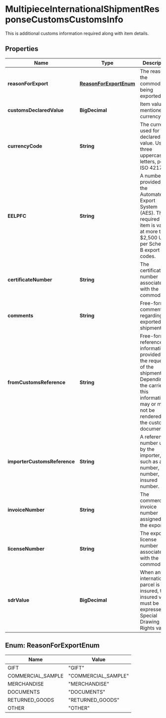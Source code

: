 

# MultipieceInternationalShipmentResponseCustomsCustomsInfo

This is additional customs information required along with item details.

## Properties

| Name | Type | Description | Notes |
|------------ | ------------- | ------------- | -------------|
|**reasonForExport** | [**ReasonForExportEnum**](#ReasonForExportEnum) | The reason the commodity is being exported. |  |
|**customsDeclaredValue** | **BigDecimal** | Item value in mentioned currencyCode |  |
|**currencyCode** | **String** | The currency used for declared value. Use three uppercase letters, per ISO 4217 |  |
|**EELPFC** | **String** | A number provided by the Automated Export System (AES). This is required if the item is valued at more than $2,500 USD per Schedule B export codes. |  [optional] |
|**certificateNumber** | **String** | The certificate number associated with the commodity. |  [optional] |
|**comments** | **String** | Free-form comments regarding the exported shipment. |  [optional] |
|**fromCustomsReference** | **String** | Free-form reference information provided by the requestor of the shipment. Depending on the carrier this information may or may not be rendered on the customs documents. |  [optional] |
|**importerCustomsReference** | **String** | A reference number used by the importer, such as a VAT number, PO number, or insured number. |  [optional] |
|**invoiceNumber** | **String** | The commercial invoice number assigned by the exporter. |  [optional] |
|**licenseNumber** | **String** | The export license number associated with the commodity. |  [optional] |
|**sdrValue** | **BigDecimal** | When an international parcel is insured, the insured value must be expressed in Special Drawing Rights values. |  [optional] |



## Enum: ReasonForExportEnum

| Name | Value |
|---- | -----|
| GIFT | &quot;GIFT&quot; |
| COMMERCIAL_SAMPLE | &quot;COMMERCIAL_SAMPLE&quot; |
| MERCHANDISE | &quot;MERCHANDISE&quot; |
| DOCUMENTS | &quot;DOCUMENTS&quot; |
| RETURNED_GOODS | &quot;RETURNED_GOODS&quot; |
| OTHER | &quot;OTHER&quot; |



